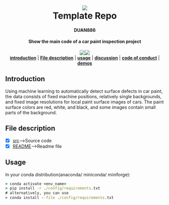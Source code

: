 <h1 align="center">
  <img src="https://pics0.baidu.com/feed/77c6a7efce1b9d161a1915717f30d5838d54643b.jpeg"><br/>Template Repo
</h1>

<h4 align="center">
  DUAN886
</h4>

<h4 align="center">
  Show the main code of a car paint inspection project
</h4>

<div align="center">
  <a href="https://github.com/DUAN886/Show_Code"><img src="https://img.shields.io/conda/pn/conda-forge/labelme?color=green&label=DUAN886></a>
  <a href="https://www.python.org/"><img src="https://img.shields.io/badge/Python-3.9%7C3.10%7C3.11%7C3.12-lightblue"></a>
</div>

<div align="center">
    <a href="#introduction"><b>introduction</b></a> |
    <a href="#file-description"><b>File description</b></a> |
    <a href="#usage"><b>usage</b></a> |
    <a href="#discussion"><b>discussion</b></a> |
    <a href="#code-of-conduct"><b>code of conduct</b></a> |
    <a href="#demos"><b>demos</b></a>
</div>

## Introduction

Using machine learning to automatically detect surface defects in car paint, the data consists of fixed machine positions, relatively single backgrounds, and fixed image resolutions for local paint surface images of cars. The paint surface colors are red, white, and black, and some images contain small parts of the background.

## File description

- [x] [src](/src/)-->Source code
- [x] [README](/README.md)-->Readme file
  
## Usage

In your conda distribution(anaconda/ miniconda/ miniforge):

```cmd
> conda activate <env_name>
> pip install -r ./config/requirements.txt 
# alternatively, you can use 
> conda install --file ./config/requirements.txt
```

